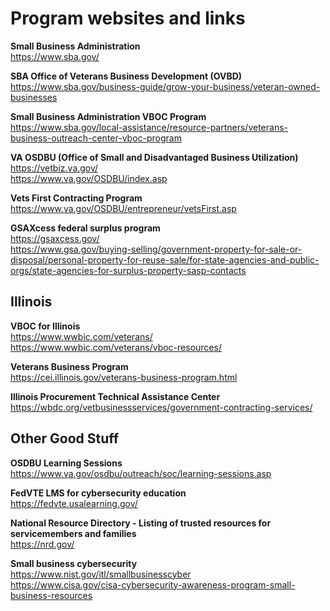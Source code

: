 # Program websites and links

**Small Business Administration**  
https://www.sba.gov/

**SBA Office of Veterans Business Development (OVBD)**  
https://www.sba.gov/business-guide/grow-your-business/veteran-owned-businesses

**Small Business Administration VBOC Program**  
https://www.sba.gov/local-assistance/resource-partners/veterans-business-outreach-center-vboc-program

**VA OSDBU (Office of Small and Disadvantaged Business Utilization)**  
https://vetbiz.va.gov/  
https://www.va.gov/OSDBU/index.asp

**Vets First Contracting Program**  
https://www.va.gov/OSDBU/entrepreneur/vetsFirst.asp

**GSAXcess federal surplus program**  
https://gsaxcess.gov/  
https://www.gsa.gov/buying-selling/government-property-for-sale-or-disposal/personal-property-for-reuse-sale/for-state-agencies-and-public-orgs/state-agencies-for-surplus-property-sasp-contacts

## Illinois

**VBOC for Illinois**  
https://www.wwbic.com/veterans/  
https://www.wwbic.com/veterans/vboc-resources/

**Veterans Business Program**  
https://cei.illinois.gov/veterans-business-program.html

**Illinois Procurement Technical Assistance Center**  
https://wbdc.org/vetbusinessservices/government-contracting-services/

## Other Good Stuff

**OSDBU Learning Sessions**  
https://www.va.gov/osdbu/outreach/soc/learning-sessions.asp

**FedVTE LMS for cybersecurity education**  
https://fedvte.usalearning.gov/

**National Resource Directory - Listing of trusted resources for servicemembers and families**  
https://nrd.gov/

**Small business cybersecurity**  
https://www.nist.gov/itl/smallbusinesscyber  
https://www.cisa.gov/cisa-cybersecurity-awareness-program-small-business-resources
